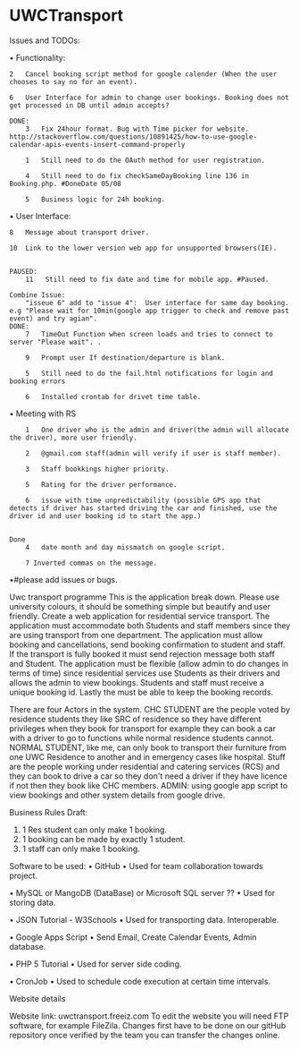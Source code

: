# UWCTransport
Issues and TODOs:

•   Functionality:
    

    
    2   Cancel booking script method for google calender (When the user chooses to say no for an event).
    
    6   User Interface for admin to change user bookings. Booking does not get processed in DB until admin accepts?
    
    DONE:
        3   Fix 24hour format. Bug with Time picker for website. http://stackoverflow.com/questions/10891425/how-to-use-google-calendar-apis-events-insert-command-properly

        1   Still need to do the OAuth method for user registration.

        4   Still need to do fix checkSameDayBooking line 136 in Booking.php. #DoneDate 05/08
        
        5   Business logic for 24h booking.


•   User Interface: 

    8   Message about transport driver.
    
    10  Link to the lower version web app for unsupported browsers(IE).
    
    
    PAUSED:
        11   Still need to fix date and time for mobile app. #Paused.
    
    Combine Issue:
        "isseue 6" add to "issue 4":  User interface for same day booking. e.g "Please wait for 10min(google app trigger to check and remove past event) and try agian".
    DONE:
        7   TimeOut Function when screen loads and tries to connect to server "Please wait". .
        
        9   Prompt user If destination/departure is blank.
    
        5   Still need to do the fail.html notifications for login and booking errors
        
        6   Installed crontab for drivet time table.
        
•   Meeting with RS


        1   One driver who is the admin and driver(the admin will allocate the driver), more user friendly.
        
        2   @gmail.com staff(admin will verify if user is staff member).
        
        3   Staff bookkings higher priority.

        5   Rating for the driver performance.

        6   issue with time unpredictability (possible GPS app that detects if driver has started driving the car and finished, use the driver id and user booking id to start the app.)

        
    Done
        4   date month and day missmatch on google script.
        
        7 Inverted commas on the message.
        
        


        
•#please add issues or bugs.

Uwc transport programme
This is the application break down.
Please use university colours, it should be something simple but beautify and user friendly.
Create a web application for residential service transport. The application must accommodate both Students and staff members since they are using transport from one department. The application must allow booking and cancellations, send booking confirmation to student and staff. If the transport is fully booked it must send rejection message both staff and Student. The application must be flexible (allow admin to do changes in terms of time) since residential services use Students as their drivers and allows the admin to view bookings. Students and staff must receive a unique booking id. Lastly the must be able to keep the booking records.

There are four Actors in the system.
CHC STUDENT are the people voted by residence students they like SRC of residence so they have different privileges when they book for transport for example they can book a car with a driver to go to functions while normal residence students cannot.
NORMAL STUDENT, like me, can only book to transport their furniture from one UWC Residence to another and in emergency cases like hospital.
Stuff are the people working under residential and catering services (RCS) and they can book to drive a car so they don't need a driver if they have licence if not then they book like CHC members.
ADMIN: using google app script to view bookings and other system details from google drive.

Business Rules Draft:
1.	1 Res student can only make 1 booking.
2.	1 booking can be made by exactly 1 student.
3.	1 staff can only make 1 booking.

Software to be used:
•	GitHub
•		Used for team collaboration towards project.

•	MySQL or MangoDB (DataBase) or Microsoft SQL server ??
•		Used for storing data.

•	JSON Tutorial - W3Schools
•		Used for transporting data. Interoperable.

•	Google Apps Script
•		Send Email, Create Calendar Events, Admin database.

•	PHP 5 Tutorial
•		Used for server side coding.

•	CronJob
•		Used to schedule code execution at certain time intervals.


Website details

Website link: uwctransport.freeiz.com
To edit the website you will need FTP software, for example FileZila.
Changes first have to be done on our gitHub repository once verified by the team you can transfer the changes online.